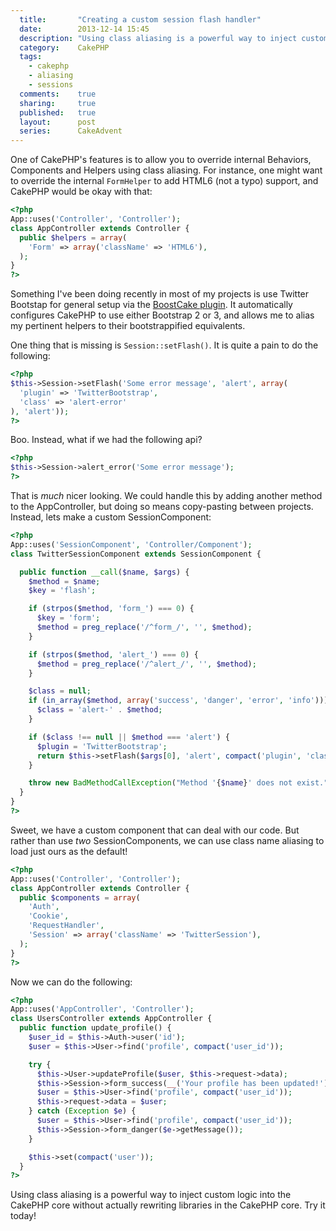 ```yaml
---
  title:       "Creating a custom session flash handler"
  date:        2013-12-14 15:45
  description: "Using class aliasing is a powerful way to inject custom logic into the CakePHP core without actually rewriting libraries in the CakePHP core."
  category:    CakePHP
  tags:
    - cakephp
    - aliasing
    - sessions
  comments:    true
  sharing:     true
  published:   true
  layout:      post
  series:      CakeAdvent
---
```


One of CakePHP's features is to allow you to override internal Behaviors, Components and Helpers using class aliasing. For instance, one might want to override the internal `FormHelper` to add HTML6 (not a typo) support, and CakePHP would be okay with that:

```php
<?php
App::uses('Controller', 'Controller');
class AppController extends Controller {
  public $helpers = array(
    'Form' => array('className' => 'HTML6'),
  );
}
?>
```

Something I've been doing recently in most of my projects is use Twitter Bootstap for general setup via the [BoostCake plugin](https://github.com/slywalker/cakephp-plugin-boost_cake). It automatically configures CakePHP to use either Bootstrap 2 or 3, and allows me to alias my pertinent helpers to their bootstrappified equivalents.

One thing that is missing is `Session::setFlash()`. It is quite a pain to do the following:

```php
<?php
$this->Session->setFlash('Some error message', 'alert', array(
  'plugin' => 'TwitterBootstrap',
  'class' => 'alert-error'
), 'alert'));
?>
```

Boo. Instead, what if we had the following api?


```php
<?php
$this->Session->alert_error('Some error message');
?>
```

That is *much* nicer looking. We could handle this by adding another method to the AppController, but doing so means copy-pasting between projects. Instead, lets make a custom SessionComponent:

```php
<?php
App::uses('SessionComponent', 'Controller/Component');
class TwitterSessionComponent extends SessionComponent {

  public function __call($name, $args) {
    $method = $name;
    $key = 'flash';

    if (strpos($method, 'form_') === 0) {
      $key = 'form';
      $method = preg_replace('/^form_/', '', $method);
    }

    if (strpos($method, 'alert_') === 0) {
      $method = preg_replace('/^alert_/', '', $method);
    }

    $class = null;
    if (in_array($method, array('success', 'danger', 'error', 'info'))) {
      $class = 'alert-' . $method;
    }

    if ($class !== null || $method === 'alert') {
      $plugin = 'TwitterBootstrap';
      return $this->setFlash($args[0], 'alert', compact('plugin', 'class'), $key);
    }

    throw new BadMethodCallException("Method '{$name}' does not exist.");
  }
}
?>
```

Sweet, we have a custom component that can deal with our code. But rather than use *two* SessionComponents, we can use class name aliasing to load just ours as the default!

```php
<?php
App::uses('Controller', 'Controller');
class AppController extends Controller {
  public $components = array(
    'Auth',
    'Cookie',
    'RequestHandler',
    'Session' => array('className' => 'TwitterSession'),
  );
}
?>
```

Now we can do the following:

```php
<?php
App::uses('AppController', 'Controller');
class UsersController extends AppController {
  public function update_profile() {
    $user_id = $this->Auth->user('id');
    $user = $this->User->find('profile', compact('user_id'));

    try {
      $this->User->updateProfile($user, $this->request->data);
      $this->Session->form_success(__('Your profile has been updated!'));
      $user = $this->User->find('profile', compact('user_id'));
      $this->request->data = $user;
    } catch (Exception $e) {
      $user = $this->User->find('profile', compact('user_id'));
      $this->Session->form_danger($e->getMessage());
    }

    $this->set(compact('user'));
  }
?>
```

Using class aliasing is a powerful way to inject custom logic into the CakePHP core without actually rewriting libraries in the CakePHP core. Try it today!
